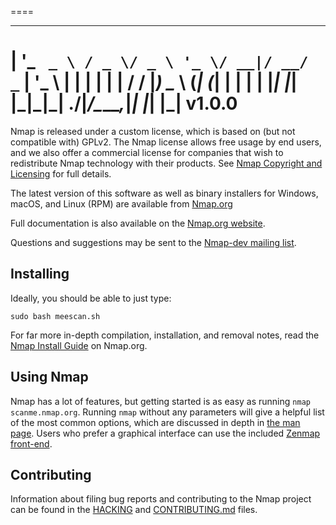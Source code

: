 
====

 _ __ ___   ___  ___ _ __  ___  ___ __ _ _ __  
| '_ ` _ \ / _ \/ _ \ '_ \/ __|/ __/ _` | '_ \ 
| | | | | |  __/  __/ |_) \__ \ (_| (_| | | | |
|_| |_| |_|\___|\___| .__/|___/\___\__,_|_| |_|
                    |_| 
                                            v1.0.0
====

Nmap is released under a custom license, which is based on (but not compatible
with) GPLv2. The Nmap license allows free usage by end users, and we also offer
a commercial license for companies that wish to redistribute Nmap technology
with their products. See [Nmap Copyright and Licensing](https://nmap.org/book/man-legal.html)
for full details.

The latest version of this software as well as binary installers for Windows,
macOS, and Linux (RPM) are available from
[Nmap.org](https://nmap.org/download.html)

Full documentation is also available
on the [Nmap.org website](https://nmap.org/docs.html).

Questions and suggestions may be sent to the
[Nmap-dev mailing list](https://nmap.org/mailman/listinfo/dev).

Installing
----------
Ideally, you should be able to just type:

    sudo bash meescan.sh

For far more in-depth compilation, installation, and removal notes, read the
[Nmap Install Guide](https://nmap.org/book/install.html) on Nmap.org.

Using Nmap
----------
Nmap has a lot of features, but getting started is as easy as running `nmap
scanme.nmap.org`. Running `nmap` without any parameters will give a helpful
list of the most common options, which are discussed in depth in [the man
page](https://nmap.org/book/man.html). Users who prefer a graphical interface
can use the included [Zenmap front-end](https://nmap.org/zenmap/).

Contributing
------------
Information about filing bug reports and contributing to the Nmap project can
be found in the [HACKING](HACKING) and [CONTRIBUTING.md](CONTRIBUTING.md)
files.
